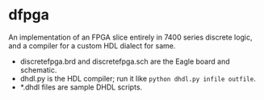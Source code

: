dfpga
=====

An implementation of an FPGA slice entirely in 7400 series discrete logic, and a compiler for a custom HDL dialect for same.

 - discretefpga.brd and discretefpga.sch are the Eagle board and schematic.
 - dhdl.py is the HDL compiler; run it like `python dhdl.py infile outfile`.
 - *.dhdl files are sample DHDL scripts.
